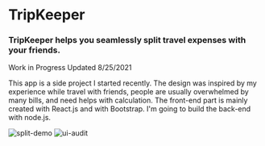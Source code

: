 # TripKeeper

### TripKeeper helps you seamlessly split travel expenses with your friends.

Work in Progress
Updated 8/25/2021

This app is a side project I started recently. The design was inspired by my experience while travel with friends, people are usually overwhelmed by many bills, and need helps with calculation. The front-end part is mainly created with React.js and with Bootstrap. I'm going to build the back-end with node.js.

![split-demo](https://yuanyuanhu96.github.io/split-demo.gif)
![ui-audit](https://yuanyuanhu96.github.io/ui-audit.gif)
